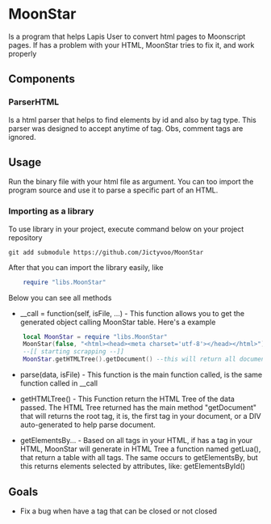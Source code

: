 # MoonStar

Is a program that helps Lapis User to convert html pages to Moonscript pages. If has a problem with your HTML, MoonStar tries to fix it, and work properly

## Components

### ParserHTML

Is a html parser that helps to find elements by id and also by tag type. This parser was designed to accept anytime of tag. Obs, comment tags are ignored.

## Usage

Run the binary file with your html file as argument. You can too import the program source and use it to parse a specific part of an HTML.

### Importing as a library

To use library in your project, execute command below on your project repository

```shell
git add submodule https://github.com/Jictyvoo/MoonStar
```
After that you can import the library easily, like

```lua
    require "libs.MoonStar"
```
Below you can see all methods

* __call = function(self, isFile, ...) - This function allows you to get the generated object calling MoonStar table. Here's a example 
```lua
    local MoonStar = require "libs.MoonStar"
    MoonStar(false, "<html><head><meta charset='utf-8'></head></html>")
    --[[ starting scrapping --]]
    MoonStar.getHTMLTree().getDocument() --this will return all document
```

* parse(data, isFile) - This function is the main function called, is the same function called in __call

* getHTMLTree() - This Function return the HTML Tree of the data passed. The HTML Tree returned has the main method "getDocument" that will returns the root tag, it is, the first tag in your document, or a DIV auto-generated to help parse document.

* getElementsBy... - Based on all tags in your HTML, if has a <Lua> tag in your HTML, MoonStar will generate in HTML Tree a function named getLua(), that return a table with all <Lua> tags. The same occurs to getElementsBy, but this returns elements selected by attributes, like: getElementsById()

## Goals

* Fix a bug when have a tag that can be closed or not closed
